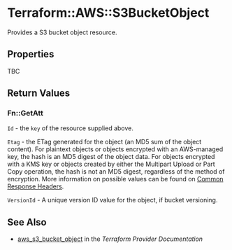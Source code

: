 # Terraform::AWS::S3BucketObject

Provides a S3 bucket object resource.

## Properties

TBC

## Return Values

### Fn::GetAtt

`Id` - the `key` of the resource supplied above.

`Etag` - the ETag generated for the object (an MD5 sum of the object content). For plaintext objects or objects encrypted with an AWS-managed key, the hash is an MD5 digest of the object data. For objects encrypted with a KMS key or objects created by either the Multipart Upload or Part Copy operation, the hash is not an MD5 digest, regardless of the method of encryption. More information on possible values can be found on [Common Response Headers](https://docs.aws.amazon.com/AmazonS3/latest/API/RESTCommonResponseHeaders.html).

`VersionId` - A unique version ID value for the object, if bucket versioning.

## See Also

* [aws_s3_bucket_object](https://www.terraform.io/docs/providers/aws/r/s3_bucket_object.html) in the _Terraform Provider Documentation_
